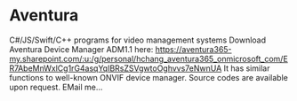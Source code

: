 # Aventura
C#/JS/Swift/C++ programs for video management systems
Download Aventura Device Manager ADM1.1 here: https://aventura365-my.sharepoint.com/:u:/g/personal/hchang_aventura365_onmicrosoft_com/ER7AbeMnWxlCg1rG4asqYqIBRsZSVgwtoOghvvs7eNwnUA
It has similar functions to well-known ONVIF device manager. Source codes are available upon request. EMail me...
